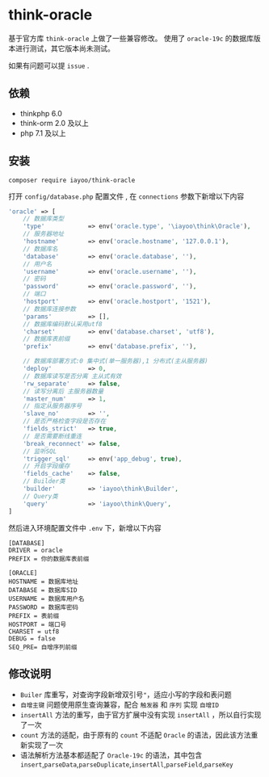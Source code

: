 # think-oracle

基于官方库 `think-oracle` 上做了一些兼容修改。
使用了 `oracle-19c` 的数据库版本进行测试，其它版本尚未测试。

如果有问题可以提 `issue` .

## 依赖

- thinkphp 6.0
- think-orm 2.0 及以上
- php 7.1 及以上


## 安装

```
composer require iayoo/think-oracle
```

打开 `config/database.php` 配置文件 , 在 `connections` 参数下新增以下内容

```php
'oracle' => [
    // 数据库类型
    'type'            => env('oracle.type', '\iayoo\think\Oracle'),
    // 服务器地址
    'hostname'        => env('oracle.hostname', '127.0.0.1'),
    // 数据库名
    'database'        => env('oracle.database', ''),
    // 用户名
    'username'        => env('oracle.username', ''),
    // 密码
    'password'        => env('oracle.password', ''),
    // 端口
    'hostport'        => env('oracle.hostport', '1521'),
    // 数据库连接参数
    'params'          => [],
    // 数据库编码默认采用utf8
    'charset'         => env('database.charset', 'utf8'),
    // 数据库表前缀
    'prefix'          => env('database.prefix', ''),

    // 数据库部署方式:0 集中式(单一服务器),1 分布式(主从服务器)
    'deploy'          => 0,
    // 数据库读写是否分离 主从式有效
    'rw_separate'     => false,
    // 读写分离后 主服务器数量
    'master_num'      => 1,
    // 指定从服务器序号
    'slave_no'        => '',
    // 是否严格检查字段是否存在
    'fields_strict'   => true,
    // 是否需要断线重连
    'break_reconnect' => false,
    // 监听SQL
    'trigger_sql'     => env('app_debug', true),
    // 开启字段缓存
    'fields_cache'    => false,
    // Builder类
    'builder'         => 'iayoo\think\Builder',
    // Query类
    'query'           => 'iayoo\think\Query',
]
```

然后进入环境配置文件中 `.env` 下，新增以下内容

```
[DATABASE]
DRIVER = oracle
PREFIX = 你的数据库表前缀

[ORACLE]
HOSTNAME = 数据库地址
DATABASE = 数据库SID
USERNAME = 数据库用户名
PASSWORD = 数据库密码
PREFIX = 表前缀
HOSTPORT = 端口号
CHARSET = utf8
DEBUG = false
SEQ_PRE= 自增序列前缀
```

## 修改说明

- `Builer` 库重写，对查询字段新增双引号`"`，适应小写的字段和表问题
- `自增主键` 问题使用原生查询兼容，配合 `触发器` 和 `序列` 实现 `自增ID`
- `insertAll` 方法的重写，由于官方扩展中没有实现 `insertAll` ，所以自行实现了一次
- `count` 方法的适配，由于原有的 `count` 不适配 `Oracle` 的语法，因此该方法重新实现了一次
- 语法解析方法基本都适配了 `Oracle-19c` 的语法，其中包含 `insert`,`parseData`,`parseDuplicate`,`insertAll`,`parseField`,`parseKey` 